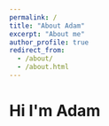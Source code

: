 ```yaml
---
permalink: /
title: "About Adam"
excerpt: "About me"
author_profile: true
redirect_from: 
  - /about/
  - /about.html
---
```


# Hi I'm Adam
